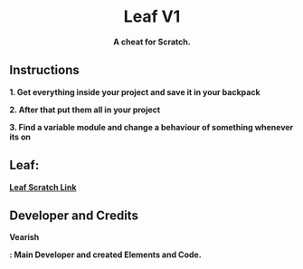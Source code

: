 <h1 align="center">Leaf V1</h1>
<p align="center"><strong>A cheat for Scratch.</strong</p>
<h2>Instructions</h2>
<p>1. Get everything inside your project and save it in your backpack</p>
<p>2. After that put them all in your project</p><p>3. Find a variable module and change a behaviour of something whenever its on</p>
<h2>Leaf:</h2>
<a href="https://scratch.mit.edu/projects/1157547082/">Leaf Scratch Link</a>
<h2>Developer and Credits</h2>
<p><strong>Vearish</strong></p><p>: Main Developer and created Elements and Code.</p>
